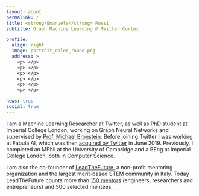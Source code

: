 ```yaml
---
layout: about
permalink: /
title: <strong>Emanuele</strong> Rossi
subtitle: Graph Machine Learning @ Twitter Cortex

profile:
  align: right
  image: portrait_color_round.png
  address: >
    <p> </p>
    <p> </p>
    <p> </p>
    <p> </p>
    <p> </p>
    <p> </p>

news: true
social: true
---
```


I am a Machine Learning Researcher at Twitter, as well as PhD student at Imperial College London, working on Graph Neural Networks and supervised by [Prof. Michael Bronstein](https://en.wikipedia.org/wiki/Michael_Bronstein). Before joining Twitter I was working at Fabula AI, which was then [acquired by Twitter](https://techcrunch.com/2019/06/03/twitter-bags-deep-learning-talent-behind-london-startup-fabula-ai/) in June 2019. Previously, I completed an MPhil at the University of Cambridge and a BEng at Imperial College London, both in Computer Science. 

I am also the co-founder of [LeadTheFuture](https://leadthefuture.tech/), a non-profit mentoring organization and the largest merit-based STEM community in Italy. Today LeadTheFuture counts more than [150 mentors](https://leadthefuture.tech/i-nostri-mentor/) (engineers, researchers and entrepreneurs) and 500 selected mentees.
